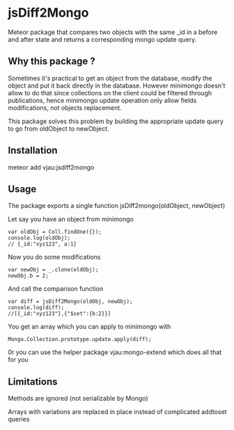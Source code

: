 # jsDiff2Mongo

Meteor package that compares two objects with the same _id in a before and after state and returns a corresponding mongo update query.

## Why this package ?

Sometimes it's practical to get an object from the database, modify the object and put it back directly in the database.
However minimongo doesn't allow to do that since collections on the client could be filtered through publications, hence minimongo update operation only allow fields modifications, not objects replacement.

This package solves this problem by building the appropriate update query to go from oldObject to newObject.

## Installation

meteor add vjau:jsdiff2mongo

## Usage

The package exports a single function jsDiff2mongo(oldObject, newObject)

Let say you have an object from minimongo

	var oldObj = Coll.findOne({});
	console.log(oldObj);
	// {_id:"xyz123", a:1}
Now you do some modifications

	var newObj = _.clone(oldObj);
	newObj.b = 2;

And call the comparison function

	var diff = jsDiff2Mongo(oldObj, newObj);
	console.log(diff);
	//[{_id:"xyz123"},{"$set":{b:2}}]

You get an array which you can apply to minimongo with

	Mongo.Collection.prototype.update.apply(diff);

0r you can use the helper package vjau:mongo-extend which does all that for you

## Limitations

Methods are ignored (not serializable by Mongo)

Arrays with variations are replaced in place instead of complicated addtoset queries
